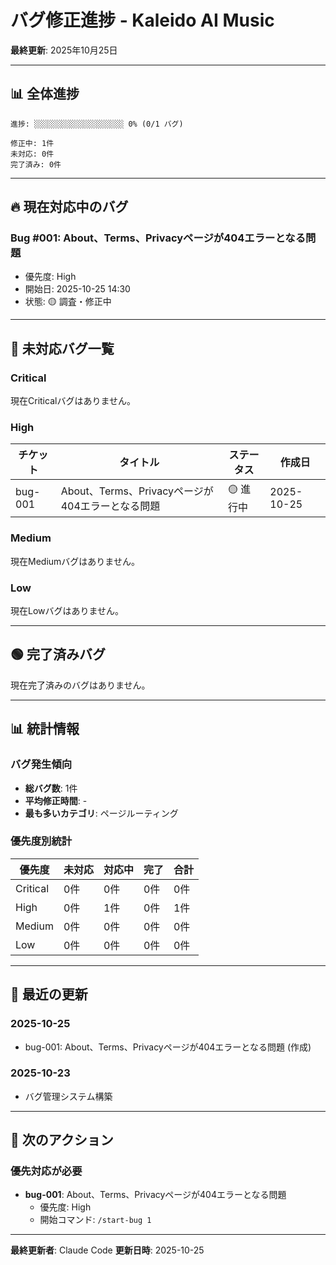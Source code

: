 # バグ修正進捗 - Kaleido AI Music

**最終更新**: 2025年10月25日

---

## 📊 全体進捗

```
進捗: ░░░░░░░░░░░░░░░░░░░░ 0% (0/1 バグ)

修正中: 1件
未対応: 0件
完了済み: 0件
```

---

## 🔥 現在対応中のバグ

### Bug #001: About、Terms、Privacyページが404エラーとなる問題
- 優先度: High
- 開始日: 2025-10-25 14:30
- 状態: 🟡 調査・修正中

---

## 🔴 未対応バグ一覧

### Critical
現在Criticalバグはありません。

### High

| チケット | タイトル | ステータス | 作成日 |
|---------|---------|----------|--------|
| bug-001 | About、Terms、Privacyページが404エラーとなる問題 | 🟡 進行中 | 2025-10-25 |

### Medium
現在Mediumバグはありません。

### Low
現在Lowバグはありません。

---

## 🟢 完了済みバグ

現在完了済みのバグはありません。

---

## 📊 統計情報

### バグ発生傾向
- **総バグ数**: 1件
- **平均修正時間**: -
- **最も多いカテゴリ**: ページルーティング

### 優先度別統計
| 優先度 | 未対応 | 対応中 | 完了 | 合計 |
|--------|--------|--------|------|------|
| Critical | 0件 | 0件 | 0件 | 0件 |
| High | 0件 | 1件 | 0件 | 1件 |
| Medium | 0件 | 0件 | 0件 | 0件 |
| Low | 0件 | 0件 | 0件 | 0件 |

---

## 📝 最近の更新

### 2025-10-25
- bug-001: About、Terms、Privacyページが404エラーとなる問題 (作成)

### 2025-10-23
- バグ管理システム構築

---

## 🎯 次のアクション

### 優先対応が必要
- **bug-001**: About、Terms、Privacyページが404エラーとなる問題
  - 優先度: High
  - 開始コマンド: `/start-bug 1`

---

**最終更新者**: Claude Code
**更新日時**: 2025-10-25

